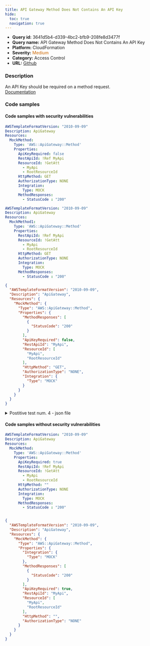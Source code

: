 ```yaml
---
title: API Gateway Method Does Not Contains An API Key
hide:
  toc: true
  navigation: true
---
```


<style>
  .highlight .hll {
    background-color: #ff171742;
  }
  .md-content {
    max-width: 1100px;
    margin: 0 auto;
  }
</style>

-   **Query id:** 3641d5b4-d339-4bc2-bfb9-208fe8d3477f
-   **Query name:** API Gateway Method Does Not Contains An API Key
-   **Platform:** CloudFormation
-   **Severity:** <span style="color:#C60">Medium</span>
-   **Category:** Access Control
-   **URL:** [Github](https://github.com/Checkmarx/kics/tree/master/assets/queries/cloudFormation/aws/api_gateway_method_does_not_contains_an_api_key)

### Description
An API Key should be required on a method request.<br>
[Documentation](https://docs.aws.amazon.com/AWSCloudFormation/latest/UserGuide/aws-resource-apigateway-method.html)

### Code samples
#### Code samples with security vulnerabilities
```yaml title="Postitive test num. 1 - yaml file" hl_lines="7"
AWSTemplateFormatVersion: "2010-09-09"
Description: ApiGateway
Resources:
  MockMethod:
    Type: 'AWS::ApiGateway::Method'
    Properties:
      ApiKeyRequired: false
      RestApiId: !Ref MyApi
      ResourceId: !GetAtt
        - MyApi
        - RootResourceId
      HttpMethod: GET
      AuthorizationType: NONE
      Integration:
        Type: MOCK
      MethodResponses:
        - StatusCode : "200"


```
```yaml title="Postitive test num. 2 - yaml file" hl_lines="6"
AWSTemplateFormatVersion: "2010-09-09"
Description: ApiGateway
Resources:
  MockMethod1:
    Type: 'AWS::ApiGateway::Method'
    Properties:
      RestApiId: !Ref MyApi
      ResourceId: !GetAtt
        - MyApi
        - RootResourceId
      HttpMethod: GET
      AuthorizationType: NONE
      Integration:
        Type: MOCK
      MethodResponses:
        - StatusCode : "200"


```
```json title="Postitive test num. 3 - json file" hl_lines="13"
{
  "AWSTemplateFormatVersion": "2010-09-09",
  "Description": "ApiGateway",
  "Resources": {
    "MockMethod": {
      "Type": "AWS::ApiGateway::Method",
      "Properties": {
        "MethodResponses": [
          {
            "StatusCode": "200"
          }
        ],
        "ApiKeyRequired": false,
        "RestApiId": "MyApi",
        "ResourceId": [
          "MyApi",
          "RootResourceId"
        ],
        "HttpMethod": "GET",
        "AuthorizationType": "NONE",
        "Integration": {
          "Type": "MOCK"
        }
      }
    }
  }
}

```
<details><summary>Postitive test num. 4 - json file</summary>

```json hl_lines="6"
{
  "Description": "ApiGateway",
  "Resources": {
    "MockMethod1": {
      "Type": "AWS::ApiGateway::Method",
      "Properties": {
        "ResourceId": [
          "MyApi",
          "RootResourceId"
        ],
        "HttpMethod": "GET",
        "AuthorizationType": "NONE",
        "Integration": {
          "Type": "MOCK"
        },
        "MethodResponses": [
          {
            "StatusCode": "200"
          }
        ],
        "RestApiId": "MyApi"
      }
    }
  },
  "AWSTemplateFormatVersion": "2010-09-09"
}

```
</details>


#### Code samples without security vulnerabilities
```yaml title="Negative test num. 1 - yaml file"
AWSTemplateFormatVersion: "2010-09-09"
Description: ApiGateway
Resources:
  MockMethod:
    Type: 'AWS::ApiGateway::Method'
    Properties:
      ApiKeyRequired: true
      RestApiId: !Ref MyApi
      ResourceId: !GetAtt
        - MyApi
        - RootResourceId
      HttpMethod: ""
      AuthorizationType: NONE
      Integration:
        Type: MOCK
      MethodResponses:
        - StatusCode : "200"



```
```json title="Negative test num. 2 - json file"
{
  "AWSTemplateFormatVersion": "2010-09-09",
  "Description": "ApiGateway",
  "Resources": {
    "MockMethod": {
      "Type": "AWS::ApiGateway::Method",
      "Properties": {
        "Integration": {
          "Type": "MOCK"
        },
        "MethodResponses": [
          {
            "StatusCode": "200"
          }
        ],
        "ApiKeyRequired": true,
        "RestApiId": "MyApi",
        "ResourceId": [
          "MyApi",
          "RootResourceId"
        ],
        "HttpMethod": "",
        "AuthorizationType": "NONE"
      }
    }
  }
}

```
